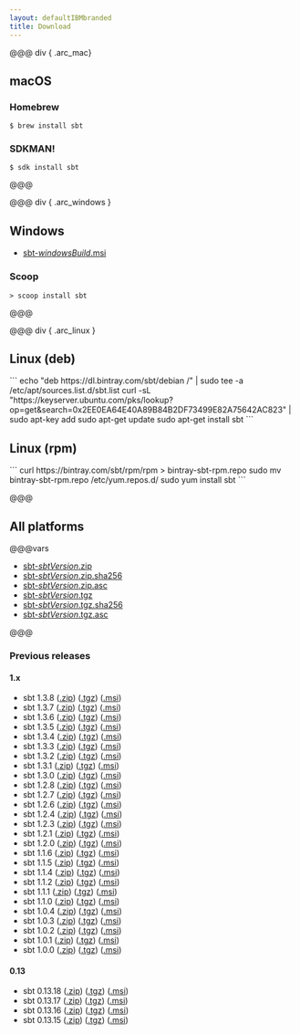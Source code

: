 ```yaml
---
layout: defaultIBMbranded
title: Download
---
```


@@@ div { .arc_mac}

macOS
-----

### Homebrew

```
$ brew install sbt
```

### SDKMAN!

```
$ sdk install sbt
```

@@@

@@@ div { .arc_windows }

Windows
-------

- [sbt-$windowsBuild$.msi](https://piccolo.link/sbt-$windowsBuild$.msi)

### Scoop

```
> scoop install sbt
```

@@@

@@@ div { .arc_linux }

  <div class="distro_debian">
  	<h2>Linux (deb)</h2>
```
echo "deb https://dl.bintray.com/sbt/debian /" | sudo tee -a /etc/apt/sources.list.d/sbt.list
curl -sL "https://keyserver.ubuntu.com/pks/lookup?op=get&search=0x2EE0EA64E40A89B84B2DF73499E82A75642AC823" | sudo apt-key add
sudo apt-get update
sudo apt-get install sbt
```
  </div>

  <div class="distro_redhat">
  	<h2>Linux (rpm)</h2>
```
curl https://bintray.com/sbt/rpm/rpm > bintray-sbt-rpm.repo
sudo mv bintray-sbt-rpm.repo /etc/yum.repos.d/
sudo yum install sbt
```
  </div>

@@@

All platforms
-------------

@@@vars

- [sbt-$sbtVersion$.zip](https://piccolo.link/sbt-$sbtVersion$.zip)
- [sbt-$sbtVersion$.zip.sha256](https://piccolo.link/sbt-$sbtVersion$.zip.sha256)
- [sbt-$sbtVersion$.zip.asc](https://piccolo.link/sbt-$sbtVersion$.zip.asc)
- [sbt-$sbtVersion$.tgz](https://piccolo.link/sbt-$sbtVersion$.tgz)
- [sbt-$sbtVersion$.tgz.sha256](https://piccolo.link/sbt-$sbtVersion$.tgz.sha256)
- [sbt-$sbtVersion$.tgz.asc](https://piccolo.link/sbt-$sbtVersion$.tgz.asc)

@@@

### Previous releases

<h4>1.x</h4>
<ul>

<li>
  sbt 1.3.8
  (<a href="https://piccolo.link/sbt-1.3.8.zip">.zip</a>)
  (<a href="https://piccolo.link/sbt-1.3.8.tgz">.tgz</a>)
  (<a href="https://piccolo.link/sbt-1.3.8.msi">.msi</a>)
</li>

<li>
  sbt 1.3.7
  (<a href="https://piccolo.link/sbt-1.3.7.zip">.zip</a>)
  (<a href="https://piccolo.link/sbt-1.3.7.tgz">.tgz</a>)
  (<a href="https://piccolo.link/sbt-1.3.7.msi">.msi</a>)
</li>

<li>
  sbt 1.3.6
  (<a href="https://piccolo.link/sbt-1.3.6.zip">.zip</a>)
  (<a href="https://piccolo.link/sbt-1.3.6.tgz">.tgz</a>)
  (<a href="https://piccolo.link/sbt-1.3.6.msi">.msi</a>)
</li>

<li>
  sbt 1.3.5
  (<a href="https://piccolo.link/sbt-1.3.5.zip">.zip</a>)
  (<a href="https://piccolo.link/sbt-1.3.5.tgz">.tgz</a>)
  (<a href="https://piccolo.link/sbt-1.3.5.msi">.msi</a>)
</li>

<li>
  sbt 1.3.4
  (<a href="https://piccolo.link/sbt-1.3.4.zip">.zip</a>)
  (<a href="https://piccolo.link/sbt-1.3.4.tgz">.tgz</a>)
  (<a href="https://piccolo.link/sbt-1.3.4.msi">.msi</a>)
</li>

<li>
  sbt 1.3.3
  (<a href="https://piccolo.link/sbt-1.3.3.zip">.zip</a>)
  (<a href="https://piccolo.link/sbt-1.3.3.tgz">.tgz</a>)
  (<a href="https://piccolo.link/sbt-1.3.3.msi">.msi</a>)
</li>

<li>
  sbt 1.3.2
  (<a href="https://piccolo.link/sbt-1.3.2.zip">.zip</a>)
  (<a href="https://piccolo.link/sbt-1.3.2.tgz">.tgz</a>)
  (<a href="https://piccolo.link/sbt-1.3.2.msi">.msi</a>)
</li>

<li>
  sbt 1.3.1
  (<a href="https://piccolo.link/sbt-1.3.1.zip">.zip</a>)
  (<a href="https://piccolo.link/sbt-1.3.1.tgz">.tgz</a>)
  (<a href="https://piccolo.link/sbt-1.3.1.msi">.msi</a>)
</li>

<li>
  sbt 1.3.0
  (<a href="https://piccolo.link/sbt-1.3.0.zip">.zip</a>)
  (<a href="https://piccolo.link/sbt-1.3.0.tgz">.tgz</a>)
  (<a href="https://piccolo.link/sbt-1.3.0.msi">.msi</a>)
</li>

<li>
  sbt 1.2.8
  (<a href="https://piccolo.link/sbt-1.2.8.zip">.zip</a>)
  (<a href="https://piccolo.link/sbt-1.2.8.tgz">.tgz</a>)
  (<a href="https://piccolo.link/sbt-1.2.8.msi">.msi</a>)
</li>

<li>
  sbt 1.2.7
  (<a href="https://piccolo.link/sbt-1.2.7.zip">.zip</a>)
  (<a href="https://piccolo.link/sbt-1.2.7.tgz">.tgz</a>)
  (<a href="https://piccolo.link/sbt-1.2.7.msi">.msi</a>)
</li>

<li>
  sbt 1.2.6
  (<a href="https://piccolo.link/sbt-1.2.6.zip">.zip</a>)
  (<a href="https://piccolo.link/sbt-1.2.6.tgz">.tgz</a>)
  (<a href="https://piccolo.link/sbt-1.2.6.msi">.msi</a>)
</li>

<li>
  sbt 1.2.4
  (<a href="https://piccolo.link/sbt-1.2.4.zip">.zip</a>)
  (<a href="https://piccolo.link/sbt-1.2.4.tgz">.tgz</a>)
  (<a href="https://piccolo.link/sbt-1.2.4.msi">.msi</a>)
</li>

<li>
  sbt 1.2.3
  (<a href="https://piccolo.link/sbt-1.2.3.zip">.zip</a>)
  (<a href="https://piccolo.link/sbt-1.2.3.tgz">.tgz</a>)
  (<a href="https://piccolo.link/sbt-1.2.3.msi">.msi</a>)
</li>

<li>
  sbt 1.2.1
  (<a href="https://piccolo.link/sbt-1.2.1.zip">.zip</a>)
  (<a href="https://piccolo.link/sbt-1.2.1.tgz">.tgz</a>)
  (<a href="https://piccolo.link/sbt-1.2.1.msi">.msi</a>)
</li>

<li>
  sbt 1.2.0
  (<a href="https://piccolo.link/sbt-1.2.0.zip">.zip</a>)
  (<a href="https://piccolo.link/sbt-1.2.0.tgz">.tgz</a>)
  (<a href="https://piccolo.link/sbt-1.2.0.msi">.msi</a>)
</li>

<li>
  sbt 1.1.6
  (<a href="https://piccolo.link/sbt-1.1.6.zip">.zip</a>)
  (<a href="https://piccolo.link/sbt-1.1.6.tgz">.tgz</a>)
  (<a href="https://piccolo.link/sbt-1.1.6.msi">.msi</a>)
</li>

<li>
  sbt 1.1.5
  (<a href="https://piccolo.link/sbt-1.1.5.zip">.zip</a>)
  (<a href="https://piccolo.link/sbt-1.1.5.tgz">.tgz</a>)
  (<a href="https://piccolo.link/sbt-1.1.5.msi">.msi</a>)
</li>

<li>
  sbt 1.1.4
  (<a href="https://piccolo.link/sbt-1.1.4.zip">.zip</a>)
  (<a href="https://piccolo.link/sbt-1.1.4.tgz">.tgz</a>)
  (<a href="https://piccolo.link/sbt-1.1.4.msi">.msi</a>)
</li>

<li>
  sbt 1.1.2
  (<a href="https://piccolo.link/sbt-1.1.2.zip">.zip</a>)
  (<a href="https://piccolo.link/sbt-1.1.2.tgz">.tgz</a>)
  (<a href="https://piccolo.link/sbt-1.1.2.msi">.msi</a>)
</li>

<li>
  sbt 1.1.1
  (<a href="https://piccolo.link/sbt-1.1.1.zip">.zip</a>)
  (<a href="https://piccolo.link/sbt-1.1.1.tgz">.tgz</a>)
  (<a href="https://piccolo.link/sbt-1.1.1.msi">.msi</a>)
</li>

<li>
  sbt 1.1.0
  (<a href="https://piccolo.link/sbt-1.1.0.zip">.zip</a>)
  (<a href="https://piccolo.link/sbt-1.1.0.tgz">.tgz</a>)
  (<a href="https://piccolo.link/sbt-1.1.0.msi">.msi</a>)
</li>

<li>
  sbt 1.0.4
  (<a href="https://piccolo.link/sbt-1.0.4.zip">.zip</a>)
  (<a href="https://piccolo.link/sbt-1.0.4.tgz">.tgz</a>)
  (<a href="https://piccolo.link/sbt-1.0.4.msi">.msi</a>)
</li>

<li>
  sbt 1.0.3
  (<a href="https://piccolo.link/sbt-1.0.3.zip">.zip</a>)
  (<a href="https://piccolo.link/sbt-1.0.3.tgz">.tgz</a>)
  (<a href="https://piccolo.link/sbt-1.0.3.msi">.msi</a>)
</li>

<li>
  sbt 1.0.2
  (<a href="https://piccolo.link/sbt-1.0.2.zip">.zip</a>)
  (<a href="https://piccolo.link/sbt-1.0.2.tgz">.tgz</a>)
  (<a href="https://piccolo.link/sbt-1.0.2.msi">.msi</a>)
</li>

<li>
  sbt 1.0.1
  (<a href="https://piccolo.link/sbt-1.0.1.zip">.zip</a>)
  (<a href="https://piccolo.link/sbt-1.0.1.tgz">.tgz</a>)
  (<a href="https://piccolo.link/sbt-1.0.1.msi">.msi</a>)
</li>

<li>
  sbt 1.0.0
  (<a href="https://piccolo.link/sbt-1.0.0.zip">.zip</a>)
  (<a href="https://piccolo.link/sbt-1.0.0.tgz">.tgz</a>)
  (<a href="https://piccolo.link/sbt-1.0.0.msi">.msi</a>)
</li>

</ul>

<h4>0.13</h4>
<ul>
<li>
  sbt 0.13.18
  (<a href="https://piccolo.link/sbt-0.13.18.zip">.zip</a>)
  (<a href="https://piccolo.link/sbt-0.13.18.tgz">.tgz</a>)
  (<a href="https://piccolo.link/sbt-0.13.18.msi">.msi</a>)
</li>

<li>
  sbt 0.13.17
  (<a href="https://piccolo.link/sbt-0.13.17.zip">.zip</a>)
  (<a href="https://piccolo.link/sbt-0.13.17.tgz">.tgz</a>)
  (<a href="https://piccolo.link/sbt-0.13.17.msi">.msi</a>)
</li>

<li>
  sbt 0.13.16
  (<a href="https://piccolo.link/sbt-0.13.16.zip">.zip</a>)
  (<a href="https://piccolo.link/sbt-0.13.16.tgz">.tgz</a>)
  (<a href="https://piccolo.link/sbt-0.13.16.msi">.msi</a>)
</li>

<li>
  sbt 0.13.15
  (<a href="https://piccolo.link/sbt-0.13.15.zip">.zip</a>)
  (<a href="https://piccolo.link/sbt-0.13.15.tgz">.tgz</a>)
  (<a href="https://piccolo.link/sbt-0.13.15.msi">.msi</a>)
</li>

</ul>



